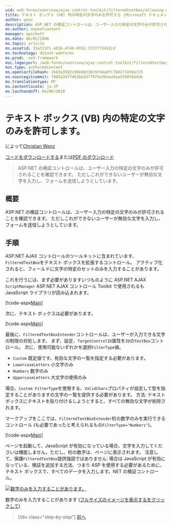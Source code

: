 ```yaml
---
uid: web-forms/overview/ajax-control-toolkit/filteredtextbox/allowing-only-certain-characters-in-a-text-box-vb
title: テキスト ボックス (VB) 内の特定の文字のみを許可する |Microsoft ドキュメント
author: wenz
description: ASP.NET の検証コントロールは、ユーザー入力の特定の文字のみが許可されることを確認できます。 ただしこのまだでも、ユーザー入力が無効です.
ms.author: aspnetcontent
manager: wpickett
ms.date: 06/02/2008
ms.topic: article
ms.assetid: 33af23f1-4016-4740-8fb2-37d1773452cd
ms.technology: dotnet-webforms
ms.prod: .net-framework
msc.legacyurl: /web-forms/overview/ajax-control-toolkit/filteredtextbox/allowing-only-certain-characters-in-a-text-box-vb
msc.type: authoredcontent
ms.openlocfilehash: 2b63a3582c09e08310c97d4adfc7b8273458a723
ms.sourcegitcommit: f8852267f463b62d7f975e56bea9aa3f68fbbdeb
ms.translationtype: MT
ms.contentlocale: ja-JP
ms.lasthandoff: 04/06/2018
---
```

<a name="allowing-only-certain-characters-in-a-text-box-vb"></a>テキスト ボックス (VB) 内の特定の文字のみを許可します。
====================
によって[Christian Wenz](https://github.com/wenz)

[コードをダウンロードする](http://download.microsoft.com/download/4/c/2/4c2def7a-0d23-4055-91f9-1f18504167d7/FilteredTextBox0.vb.zip)または[PDF のダウンロード](http://download.microsoft.com/download/b/6/a/b6ae89ee-df69-4c87-9bfb-ad1eb2b23373/filteredtextbox0VB.pdf)

> ASP.NET の検証コントロールは、ユーザー入力の特定の文字のみが許可されることを確認できます。 ただしこれができないユーザーが無効な文字を入力し、フォームを送信しようとしています。


## <a name="overview"></a>概要

ASP.NET の検証コントロールは、ユーザー入力の特定の文字のみが許可されることを確認できます。 ただしこれができないユーザーが無効な文字を入力し、フォームを送信しようとしています。

## <a name="steps"></a>手順

ASP.NET AJAX コントロールのツールキットに含まれています、`FilteredTextBox`をテキスト ボックスを拡張するコントロール。 アクティブ化されると、フィールドに文字の特定のセットのみを入力することがあります。

これを行うには、まず必要がありますいつものように ASP.NET AJAX `ScriptManager` ASP.NET AJAX コントロール Toolkit で使用されるも JavaScript ライブラリが読み込まれます。

[!code-aspx[Main](allowing-only-certain-characters-in-a-text-box-vb/samples/sample1.aspx)]

次に、テキスト ボックスは必要があります。

[!code-aspx[Main](allowing-only-certain-characters-in-a-text-box-vb/samples/sample2.aspx)]

最後に、`FilteredTextBoxExtender`コントロールは、ユーザーが入力できる文字の制限の対処します。 まず、設定、`TargetControlID`属性を`ID`の`TextBox`コントロール。 次に、使用可能ないずれかを選択`FilterType`値。

- `Custom` 既定値です。有効な文字の一覧を指定する必要があります。
- `LowercaseLetters` 小文字のみ
- `Numbers` 数字のみ
- `UppercaseLetters` 大文字の使用のみ

場合、`Custom FilterType`を使用する、`ValidChars`プロパティが設定して型を指定することがありますの文字の一覧を提供する必要があります。 方法: テキスト ボックスにテキストを貼り付けるしようとすると、すべての無効な文字が削除されます。

マークアップをここでは、`FilteredTextBoxExtender`桁の数字のみを実行できるコントロール (も必要であったと考えられるもの`FilterType="Numbers"`)。

[!code-aspx[Main](allowing-only-certain-characters-in-a-text-box-vb/samples/sample3.aspx)]

ページを起動して、JavaScript が有効になっている場合、文字を入力してくださいは機能しません。ただし、桁の数字は、ページに表示されます。 注意して、保護`FilteredTextBox`提供強固ではありません: 場合は JavaScript が有効になっている、検証を追加する方法、つまり ASP を使用する必要があるために、テキスト ボックスで、すべてのデータを入力します。NET の検証コントロール。


[![数字のみを入力することがあります。](allowing-only-certain-characters-in-a-text-box-vb/_static/image2.png)](allowing-only-certain-characters-in-a-text-box-vb/_static/image1.png)

数字のみを入力することがあります ([フルサイズのイメージを表示するをクリックして](allowing-only-certain-characters-in-a-text-box-vb/_static/image3.png))

> [!div class="step-by-step"]
> [前へ](allowing-only-certain-characters-in-a-text-box-cs.md)
